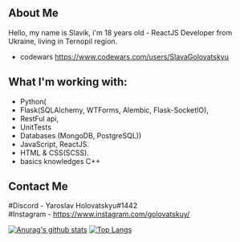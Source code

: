 ## About Me
Hello, my name is Slavik, i'm 18 years old - ReactJS Developer from Ukraine, living in Ternopil region.

* codewars https://www.codewars.com/users/SlavaGolovatskyu

## What I'm working with:
* Python(
* Flask(SQLAlchemy, WTForms, Alembic, Flask-SocketIO),
* RestFul api,
* UnitTests
* Databases (MongoDB, PostgreSQL))
* JavaScript, ReactJS.
* HTML & CSS(SCSS).
* basics knowledges C++


## Contact Me
#Discord  - Yaroslav Holovatskyu#1442 <br />
#Instagram - https://www.instagram.com/golovatskuy/


[![Anurag's github stats](https://github-readme-stats.vercel.app/api?username=SlavaGolovatskyu)](https://github.com/anuraghazra/github-readme-stats)
[![Top Langs](https://github-readme-stats.vercel.app/api/top-langs/?username=SlavaGolovatskyu&layout=compact)](https://github.com/anuraghazra/github-readme-stats)
